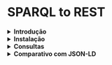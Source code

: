 # SPARQL to REST

<details>
<summary> <b> Introdução </b> </summary>
<p>
Este projeto visa desenvolver uma prova de conceito (PoC) para exposição dos dados de um endpoint SPARQL por meio de um endpoint RESTful através do projeto [RAMOSE](https://github.com/opencitations/ramose).

O projeto RAMOSE permite o desenvolvimento ágil de APIs RESTful na linguagem Python através do framework [Flask](https://github.com/pallets/flask). O artigo base do projeto está disponível no [Semantic Web Journal](http://www.semantic-web-journal.net/content/creating-restful-apis-over-sparql-endpoints-using-ramose-0).

Para ilustrar a conversão, foi utilizado o seguinte endpoint SPARQL:

- Wikidata: https://query.wikidata.org/
</p>
</details>



<details>
<summary> <b> Instalação </b> </summary>
<p>

### Backend RAMOSE

Para executar o backend RAMOSE leia os detalhes de execução [aqui](). Com o backend iniciado deve ser possível acessar a API por:

```
http://localhost:5050/api/
```

### GUI

ToDo ...

</p>
</details>




<details>
<summary> <b> Consultas </b> </summary>
<p>
ToDo ...

```sparql
SELECT DISTINCT ?PersonLabel ?NPLabel (YEAR(?When) as ?year) ?Pic
WHERE {
  ?Person p:P166 ?NobelPrize .
  ?NobelPrize ps:P166/wdt:P279* wd:Q7191 ;
              ps:P166/rdfs:label ?NPLabel filter (lang(?NPLabel) = "en") .
  OPTIONAL {
    ?NobelPrize pq:P585 ?When .
    ?Person wdt:P18 ?Pic
  }
  SERVICE wikibase:label {
    bd:serviceParam wikibase:language "[AUTO_LANGUAGE],en" .
  }
} ORDER BY ?year
```
</p>
</details>



<details>
<summary> <b> Comparativo com JSON-LD </b> </summary>
<p>
ToDo ...
</p>
</details>
